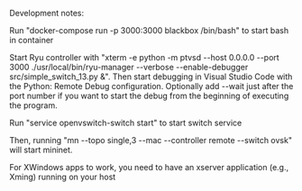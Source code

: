 Development notes:

Run "docker-compose run -p 3000:3000 blackbox /bin/bash" to start bash in container

Start Ryu controller with "xterm -e python -m ptvsd --host 0.0.0.0 --port 3000 ./usr/local/bin/ryu-manager --verbose --enable-debugger src/simple_switch_13.py &". Then start debugging in Visual Studio Code with the Python: Remote Debug configuration. Optionally add --wait just after the port number if you want to start the debug from the beginning of executing the program.

Run "service openvswitch-switch start" to start switch service

Then, running "mn --topo single,3 --mac --controller remote --switch ovsk" will start mininet.

For XWindows apps to work, you need to have an xserver application (e.g., Xming) running on your host
